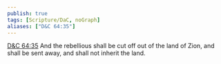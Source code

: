 ```yaml
---
publish: true
tags: [Scripture/DaC, noGraph]
aliases: ["D&C 64:35"]
---
```

[D&C 64:35](https://churchofjesuschrist.org/study/scriptures/dc-testament/dc/64?lang=eng&id=p35#p35) And the rebellious shall be cut off out of the land of Zion, and shall be sent away, and shall not inherit the land.
